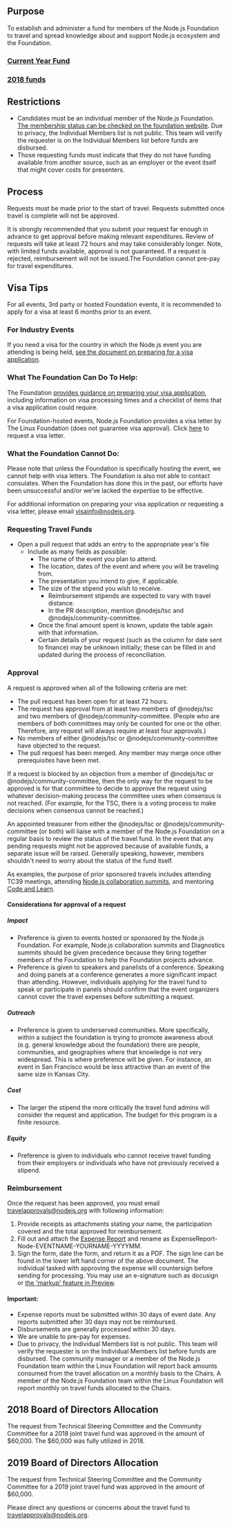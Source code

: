 ## Purpose

To establish and administer a fund for members of the Node.js Foundation to travel and spread knowledge about and support Node.js 
ecosystem and the Foundation. 

### [Current Year Fund](https://github.com/nodejs/admin/blob/master/TravelFunds/2019.md)

### [2018 funds](https://github.com/nodejs/admin/blob/master/TravelFunds/2018.md)

## Restrictions

* Candidates must be an individual member of the Node.js Foundation. [The membership status can be checked on the foundation website](https://identity.linuxfoundation.org/user/login?destination=user/me). Due to privacy, the Individual Members list is not public. 
This team will verify the requester is on the Individual Members list before funds are disbursed. 
* Those requesting funds must indicate that they do not have funding available from another source, such as an employer or 
the event itself that might cover costs for presenters. 

## Process

Requests must be made prior to the start of travel. Requests submitted once travel is complete will not be approved. 

It is strongly recommended that you submit your request far enough in advance to get approval before making relevant expenditures. 
Review of requests will take at least 72 hours and may take considerably longer. Note, with limited funds available, approval is not 
guaranteed. If a request is rejected, reimbursement will not be issued.The Foundation cannot pre-pay for travel expenditures. 

## Visa Tips

For all events, 3rd party or hosted Foundation events, it is recommended to apply for a visa at least 6 months prior to an event. 

### For Industry Events 

If you need a visa for the country in which the Node.js event you are attending is being held, 
[see the document on preparing for a visa application](https://github.com/nodejs/admin/blob/master/travel-visas.md). 

### What The Foundation Can Do To Help: 

The Foundation [provides guidance on preparing your visa application](https://github.com/nodejs/admin/blob/master/travel-visas.md), 
including information on visa processing times and a checklist of items that a visa application could require.

For Foundation-hosted events, Node.js Foundation provides a visa letter by The Linux Foundation (does not guarantee visa approval). 
Click [here](https://events.linuxfoundation.org/events/node-js-interactive-2018/attend/visa-request/) to request a visa letter.

### What the Foundation Cannot Do: 

Please note that unless the Foundation is specifically hosting the event, we cannot help with visa letters. 
The Foundation is also not able to contact consulates. When the Foundation has done this in the past, our efforts have been unsuccessful 
and/or we’ve lacked the expertise to be effective.  

For additional information on preparing your visa application or requesting a visa letter, please email 
[visainfo@nodejs.org](mailto:visainfo@nodejs.org).

### Requesting Travel Funds 

* Open a pull request that adds an entry to the appropriate year's file
  * Include as many fields as possible:
    * The name of the event you plan to attend.
    * The location, dates of the event and where you will be traveling from.
    * The presentation you intend to give, if applicable.
    * The size of the stipend you wish to receive.
      * Reimbursement stipends are expected to vary with travel distance.
      * In the PR description, mention @nodejs/tsc and @nodejs/community-committee.
    * Once the final amount spent is known, update the table again with that information.
    * Certain details of your request (such as the column for date sent to finance) may be unknown initially; these can be filled in and updated during the process of reconciliation.

### Approval

A request is approved when all of the following criteria are met:

* The pull request has been open for at least 72 hours.
* The request has approval from at least two members of @nodejs/tsc and two members of @nodejs/community-committee. 
(People who are members of both committees may only be counted for one or the other. 
Therefore, any request will always require at least four approvals.)
* No members of either @nodejs/tsc or @nodejs/community-committee have objected to the request.
* The pull request has been merged. Any member may merge once other prerequisites have been met.

If a request is blocked by an objection from a member of @nodejs/tsc or @nodejs/community-committee, then the only way for the request 
to be approved is for that committee to decide to approve the request using whatever decision-making process the committee uses when 
consensus is not reached. (For example, for the TSC, there is a voting process to make decisions when consensus cannot be reached.)

An appointed treasurer from either the @nodejs/tsc or @nodejs/community-committee (or both) will liaise with a member of 
the Node.js Foundation on a regular basis to review the status of the travel fund. In the event that any pending 
requests might not be approved because of available funds, a separate issue will be raised. Generally speaking, however, 
members shouldn't need to worry about the status of the fund itself.

As examples, the purpose of prior sponsored travels includes attending TC39 meetings, 
attending [Node.js collaboration summits](https://github.com/nodejs/summit), and 
mentoring [Code and Learn](https://github.com/nodejs/code-and-learn).

#### Considerations for approval of a request

##### Impact
* Preference is given to events hosted or sponsored by the Node.js Foundation. For example, 
Node.js collaboration summits and Diagnostics summits should be given precedence because they bring together members of the 
Foundation to help the Foundation projects advance. 
* Preference is given to speakers and panelists of a conference. Speaking and doing panels at a conference generates a more 
significant impact than attending. However, individuals applying for the travel fund to speak or participate in panels should confirm 
that the event organizers cannot cover the travel expenses before submitting a request.

##### Outreach
* Preference is given to underserved communities. More specifically, within a subject the foundation is trying to promote awareness 
about (e.g. general knowledge about the foundation) there are people, communities, and geographies where that knowledge is not very 
widespread. This is where preference will be given. For instance, an event in San Francisco would be less attractive than an event of 
the same size in Kansas City.

##### Cost
* The larger the stipend the more critically the travel fund admins will consider the request and application. 
The budget for this program is a finite resource.

##### Equity
* Preference is given to individuals who cannot receive travel funding from their employers or individuals who have not 
previously received a stipend.

### Reimbursement

Once the request has been approved, you must email travelapprovals@nodejs.org with following information:

1. Provide receipts as attachments stating your name, the participation covered and the total approved for reimbursement.
2. Fill out and attach the [Expense Report](./expense-report-template.xls?raw=true) and rename as ExpenseReport-Node-EVENTNAME-YOURNAME-YYYYMM.
3. Sign the form, date the form, and return it as a PDF. The sign line can be found in the lower left hand corner of the above document. The individual tasked with approving the expense will countersign before sending for processing. You may use an e-signature such as docusign or [the 'markup' feature in Preview](https://support.apple.com/guide/preview/fill-out-and-sign-pdf-forms-prvw35725/mac).

#### Important:

* Expense reports must be submitted within 30 days of event date. Any reports submitted after 30 days may not be reimbursed.
* Disbursements are generally processed within 30 days. 
* We are unable to pre-pay for expenses. 
* Due to privacy, the Individual Members list is not public. This team will verify the requester is on the Individual Members list before funds are disbursed. The community manager or a member of the Node.js Foundation team within the Linux Foundation will report 
back amounts consumed from the travel allocation on a monthly basis to the Chairs. A member of the Node.js Foundation team within the Linux Foundation will report monthly on travel funds allocated to the Chairs.

## 2018 Board of Directors Allocation
The request from Technical Steering Committee and the Community Committee for a 2018 joint travel fund was 
approved in the amount of $60,000. The $60,000 was fully utilized in 2018. 

## 2019 Board of Directors Allocation

The request from Technical Steering Committee and the Community Committee for a 2019 joint travel fund 
was approved in the amount of $60,000. 

Please direct any questions or concerns about the travel fund to [travelapprovals@nodejs.org](mailto:travelapprovals@nodejs.org). 
